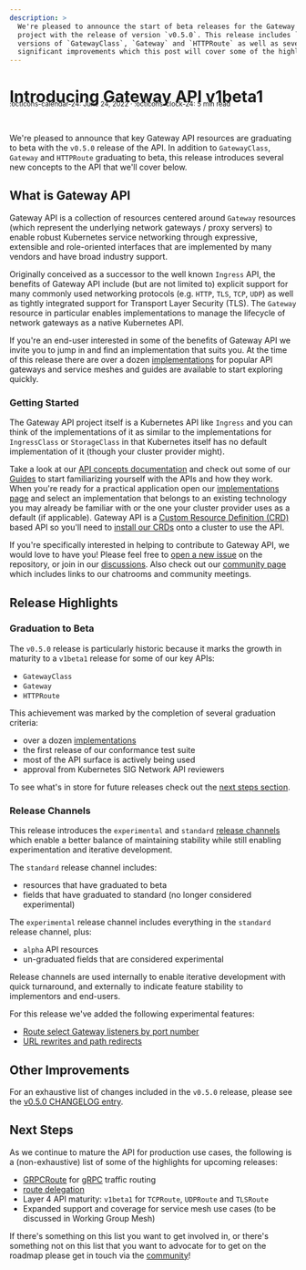 ```yaml
---
description: >
  We're pleased to announce the start of beta releases for the Gateway API
  project with the release of version `v0.5.0`. This release includes `v1beta1`
  versions of `GatewayClass`, `Gateway` and `HTTPRoute` as well as several other
  significant improvements which this post will cover some of the highlights of.
---
```


# Introducing Gateway API v1beta1

<small style="position:relative; top:-30px;">
  :octicons-calendar-24: June 24, 2022 ·
  :octicons-clock-24: 5 min read
</small>

We're pleased to announce that key Gateway API resources are graduating to
beta with the `v0.5.0` release of the API. In addition to `GatewayClass`, `Gateway` 
and `HTTPRoute` graduating to beta, this release introduces several new concepts
to the API that we'll cover below.

## What is Gateway API

Gateway API is a collection of resources centered around `Gateway` resources
(which represent the underlying network gateways / proxy servers) to enable
robust Kubernetes service networking through expressive, extensible and
role-oriented interfaces that are implemented by many vendors and have broad
industry support.

Originally conceived as a successor to the well known `Ingress` API, the
benefits of Gateway API include (but are not limited to) explicit support for
many commonly used networking protocols (e.g. `HTTP`, `TLS`, `TCP`, `UDP`) as
well as tightly integrated support for Transport Layer Security (TLS). The
`Gateway` resource in particular enables implementations to manage the lifecycle
of network gateways as a native Kubernetes API.

If you're an end-user interested in some of the benefits of Gateway API we
invite you to jump in and find an implementation that suits you. At the time of
this release there are over a dozen [implementations][impl] for popular API
gateways and service meshes and guides are available to start exploring quickly.

[impl]:https://gateway-api.sigs.k8s.io/implementations

### Getting Started

The Gateway API project itself is a Kubernetes API like `Ingress` and you can
think of the implementations of it as similar to the implementations for
`IngressClass` or `StorageClass` in that Kubernetes itself has no default
implementation of it (though your cluster provider might).

Take a look at our [API concepts documentation][concepts] and check out some of
our [Guides][guides] to start familiarizing yourself with the APIs and how they
work. When you're ready for a practical application open our [implementations
page][impl] and select an implementation that belongs to an existing technology
you may already be familiar with or the one your cluster provider uses as a
default (if applicable). Gateway API is a [Custom Resource Definition
(CRD)][crd] based API so you'll need to [install our CRDs][install-crds] onto a
cluster to use the API.

If you're specifically interested in helping to contribute to Gateway API, we
would love to have you! Please feel free to [open a new issue][issue] on the
repository, or join in our [discussions][disc]. Also check out our [community
page][community] which includes links to our chatrooms and community meetings.

[crd]:https://kubernetes.io/docs/tasks/extend-kubernetes/custom-resources/custom-resource-definitions/
[concepts]:https://gateway-api.sigs.k8s.io/concepts/api-overview/
[guides]:https://gateway-api.sigs.k8s.io/v1alpha2/guides/getting-started/
[impl]:https://gateway-api.sigs.k8s.io/implementations
[install-crds]:https://gateway-api.sigs.k8s.io/v1alpha2/guides/getting-started/#install-the-crds
[issue]:https://github.com/kubernetes-sigs/gateway-api/issues/new/choose
[disc]:https://github.com/kubernetes-sigs/gateway-api/discussions/new
[community]:https://gateway-api.sigs.k8s.io/contributing/community/

## Release Highlights

### Graduation to Beta

The `v0.5.0` release is particularly historic because it marks the growth in
maturity to a `v1beta1` release for some of our key APIs:

- `GatewayClass`
- `Gateway`
- `HTTPRoute`

This achievement was marked by the completion of several graduation criteria:

- over a dozen [implementations][impl]
- the first release of our conformance test suite
- most of the API surface is actively being used
- approval from Kubernetes SIG Network API reviewers

To see what's in store for future releases check out the [next steps
section](/first-beta.md#next-steps).

[impl]:https://gateway-api.sigs.k8s.io/implementations

### Release Channels

This release introduces the `experimental` and `standard` [release channels][ch]
which enable a better balance of maintaining stability while still enabling
experimentation and iterative development.

The `standard` release channel includes:

- resources that have graduated to beta
- fields that have graduated to standard (no longer considered experimental)

The `experimental` release channel includes everything in the `standard` release
channel, plus:

- `alpha` API resources
- un-graduated fields that are considered experimental

Release channels are used internally to enable iterative development with
quick turnaround, and externally to indicate feature stability to implementors
and end-users.

For this release we've added the following experimental features:

- [Route select Gateway listeners by port number](https://github.com/kubernetes-sigs/gateway-api/pull/1002)
- [URL rewrites and path redirects](https://github.com/kubernetes-sigs/gateway-api/pull/945)

[ch]:https://gateway-api.sigs.k8s.io/concepts/versioning/#release-channels-eg-experimental-standard

## Other Improvements

For an exhaustive list of changes included in the `v0.5.0` release, please see
the [v0.5.0 CHANGELOG entry][changelog].

[changelog]:https://github.com/kubernetes-sigs/gateway-api/blob/master/CHANGELOG.md#v050

## Next Steps

As we continue to mature the API for production use cases, the following is a
(non-exhaustive) list of some of the highlights for upcoming releases:

- [GRPCRoute][gep1016] for [gRPC][grpc] traffic routing
- [route delegation][pr1085]
- Layer 4 API maturity: `v1beta1` for `TCPRoute`, `UDPRoute` and `TLSRoute`
- Expanded support and coverage for service mesh use cases (to be discussed in Working Group Mesh)

If there's something on this list you want to get involved in, or there's
something not on this list that you want to advocate for to get on the roadmap
please get in touch via the [community][community]!

[gep1016]:https://github.com/kubernetes-sigs/gateway-api/blob/master/site-src/geps/gep-1016.md
[grpc]:https://grpc.io/
[pr1085]:https://github.com/kubernetes-sigs/gateway-api/pull/1085
[community]:https://gateway-api.sigs.k8s.io/contributing/community/
